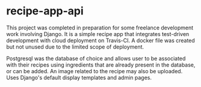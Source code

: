 # recipe-app-api

This project was completed in preparation for some freelance development work involving Django. It is a simple
recipe app that integrates test-driven development with cloud deployment on Travis-CI. A docker file was created
but not unused due to the limited scope of deployment.

Postgresql was the database of choice and allows user to be associated with their recipes using ingredients
that are already present in the database, or can be added. An image related to the recipe may also be uploaded.
Uses Django's default display templates and admin pages.
